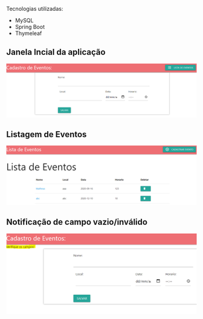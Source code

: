 Tecnologias utilizadas:
- MySQL
- Spring Boot
- Thymeleaf

## Janela Incial da aplicação
![Demonstrativo area web](https://github.com/Matheuscruztj/Eventosapp/blob/main/Prints/Janela%20Inicial.PNG)

## Listagem de Eventos
![Demonstrativo listagem eventos](https://github.com/Matheuscruztj/Eventosapp/blob/main/Prints/Listagem%20de%20Eventos.PNG)

## Notificação de campo vazio/inválido
![Demonstrativo listagem eventos](https://github.com/Matheuscruztj/Eventosapp/blob/main/Prints/Campo_vazio.png)
